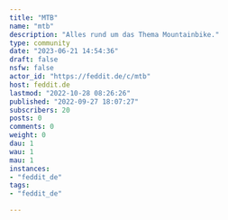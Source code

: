 ```yaml
---
title: "MTB" 
name: "mtb"
description: "Alles rund um das Thema Mountainbike."
type: community
date: "2023-06-21 14:54:36"
draft: false
nsfw: false
actor_id: "https://feddit.de/c/mtb"
host: feddit.de
lastmod: "2022-10-28 08:26:26"
published: "2022-09-27 18:07:27"
subscribers: 20
posts: 0
comments: 0
weight: 0
dau: 1
wau: 1
mau: 1
instances:
- "feddit_de"
tags: 
- "feddit_de"

---
```

